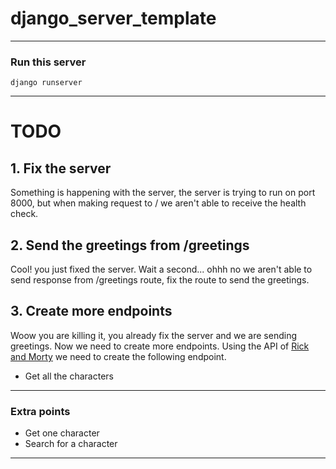 # django_server_template
---

### Run this server
`django runserver`

---

# TODO

## 1. Fix the server
Something is happening with the server, the server is trying to run on port 8000, but when making request to / we aren't able to receive the health check.

## 2. Send the greetings from /greetings
Cool! you just fixed the server. Wait a second... ohhh no we aren't able to send response from /greetings route, fix the route to send the greetings.

## 3. Create more endpoints
Woow you are killing it, you already fix the server and we are sending greetings. Now we need to create more endpoints.
Using the API of [Rick and Morty](https://rickandmortyapi.com/documentation/#rest) we need to create the following endpoint.
- Get all the characters

---
### Extra points
- Get one character
- Search for a character
---
